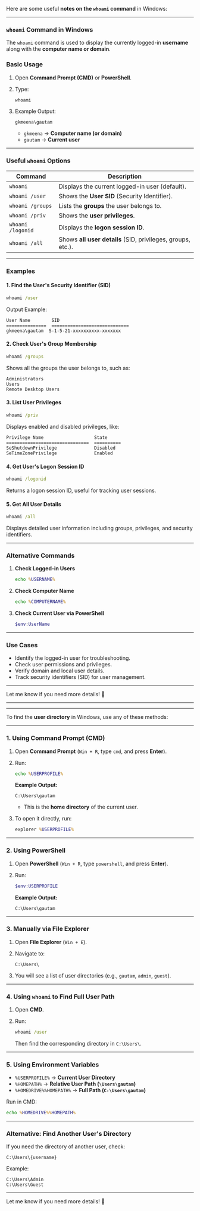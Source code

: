 
Here are some useful **notes on the `whoami` command** in Windows:

---

### **`whoami` Command in Windows**

The `whoami` command is used to display the currently logged-in **username** along with the **computer name or domain**.

### **Basic Usage**

1. Open **Command Prompt (CMD)** or **PowerShell**.
2. Type:
    
    ```cmd
    whoami
    ```
    
3. Example Output:
    
    ```
    gkmeena\gautam
    ```
    
    - `gkmeena` → **Computer name (or domain)**
    - `gautam` → **Current user**

---

### **Useful `whoami` Options**

|Command|Description|
|---|---|
|`whoami`|Displays the current logged-in user (default).|
|`whoami /user`|Shows the **User SID** (Security Identifier).|
|`whoami /groups`|Lists the **groups** the user belongs to.|
|`whoami /priv`|Shows the **user privileges**.|
|`whoami /logonid`|Displays the **logon session ID**.|
|`whoami /all`|Shows **all user details** (SID, privileges, groups, etc.).|

---

### **Examples**

#### **1. Find the User's Security Identifier (SID)**

```cmd
whoami /user
```

Output Example:

```
User Name        SID
===============  =============================
gkmeena\gautam  S-1-5-21-xxxxxxxxxx-xxxxxxx
```

#### **2. Check User's Group Membership**

```cmd
whoami /groups
```

Shows all the groups the user belongs to, such as:

```
Administrators
Users
Remote Desktop Users
```

#### **3. List User Privileges**

```cmd
whoami /priv
```

Displays enabled and disabled privileges, like:

```
Privilege Name                   State
===============================  ==========
SeShutdownPrivilege              Disabled
SeTimeZonePrivilege              Enabled
```

#### **4. Get User's Logon Session ID**

```cmd
whoami /logonid
```

Returns a logon session ID, useful for tracking user sessions.

#### **5. Get All User Details**

```cmd
whoami /all
```

Displays detailed user information including groups, privileges, and security identifiers.

---

### **Alternative Commands**

1. **Check Logged-in Users**
    
    ```cmd
    echo %USERNAME%
    ```
    
2. **Check Computer Name**
    
    ```cmd
    echo %COMPUTERNAME%
    ```
    
3. **Check Current User via PowerShell**
    
    ```powershell
    $env:UserName
    ```
    

---

### **Use Cases**

- Identify the logged-in user for troubleshooting.
- Check user permissions and privileges.
- Verify domain and local user details.
- Track security identifiers (SID) for user management.

---

Let me know if you need more details! 🚀


---
---


To find the **user directory** in Windows, use any of these methods:

---

### **1. Using Command Prompt (CMD)**

1. Open **Command Prompt** (`Win + R`, type `cmd`, and press **Enter**).
    
2. Run:
    
    ```cmd
    echo %USERPROFILE%
    ```
    
    **Example Output:**
    
    ```
    C:\Users\gautam
    ```
    
    - This is the **home directory** of the current user.
3. To open it directly, run:
    
    ```cmd
    explorer %USERPROFILE%
    ```
    

---

### **2. Using PowerShell**

1. Open **PowerShell** (`Win + R`, type `powershell`, and press **Enter**).
2. Run:
    
    ```powershell
    $env:USERPROFILE
    ```
    
    **Example Output:**
    
    ```
    C:\Users\gautam
    ```
    

---

### **3. Manually via File Explorer**

1. Open **File Explorer** (`Win + E`).
2. Navigate to:
    
    ```
    C:\Users\
    ```
    
3. You will see a list of user directories (e.g., `gautam`, `admin`, `guest`).

---

### **4. Using `whoami` to Find Full User Path**

1. Open **CMD**.
2. Run:
    
    ```cmd
    whoami /user
    ```
    
    Then find the corresponding directory in `C:\Users\`.

---

### **5. Using Environment Variables**

- `%USERPROFILE%` → **Current User Directory**
- `%HOMEPATH%` → **Relative User Path (`\Users\gautam`)**
- `%HOMEDRIVE%%HOMEPATH%` → **Full Path (`C:\Users\gautam`)**

Run in CMD:

```cmd
echo %HOMEDRIVE%%HOMEPATH%
```

---

### **Alternative: Find Another User's Directory**

If you need the directory of another user, check:

```
C:\Users\{username}
```

Example:

```
C:\Users\Admin
C:\Users\Guest
```

---

Let me know if you need more details! 🚀